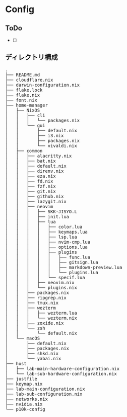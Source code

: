 # Config
## ToDo
- [ ] 
## ディレクトリ構成
<pre>
.
├── README.md
├── cloudflare.nix
├── darwin-configuration.nix
├── flake.lock
├── flake.nix
├── font.nix
├── home-manager
│   ├── NixOS
│   │   ├── cli
│   │   │   └── packages.nix
│   │   └── gui
│   │       ├── default.nix
│   │       ├── i3.nix
│   │       ├── packages.nix
│   │       └── vivaldi.nix
│   ├── common
│   │   ├── alacritty.nix
│   │   ├── bat.nix
│   │   ├── default.nix
│   │   ├── direnv.nix
│   │   ├── eza.nix
│   │   ├── fd.nix
│   │   ├── fzf.nix
│   │   ├── git.nix
│   │   ├── github.nix
│   │   ├── lazygit.nix
│   │   ├── neovim
│   │   │   ├── SKK-JISYO.L
│   │   │   ├── init.lua
│   │   │   ├── lua
│   │   │   │   ├── color.lua
│   │   │   │   ├── keymaps.lua
│   │   │   │   ├── lsp.lua
│   │   │   │   ├── nvim-cmp.lua
│   │   │   │   ├── options.lua
│   │   │   │   ├── plugins
│   │   │   │   │   ├── func.lua
│   │   │   │   │   ├── gitsign.lua
│   │   │   │   │   ├── markdown-preview.lua
│   │   │   │   │   └── plugins.lua
│   │   │   │   └── specif.lua
│   │   │   ├── neovim.nix
│   │   │   └── plugins.nix
│   │   ├── packages.nix
│   │   ├── ripgrep.nix
│   │   ├── tmux.nix
│   │   ├── wezterm
│   │   │   ├── wezterm.lua
│   │   │   └── wezterm.nix
│   │   ├── zoxide.nix
│   │   └── zsh
│   │       └── default.nix
│   └── macOS
│       ├── default.nix
│       ├── packages.nix
│       ├── shkd.nix
│       └── yabai.nix
├── host
│   ├── lab-main-hardware-configuration.nix
│   └── lab-sub-hardware-configuration.nix
├── justfile
├── keymap.nix
├── lab-main-configuration.nix
├── lab-sub-configuration.nix
├── networks.nix
├── nvidia.nix
└── p10k-config
</pre>
